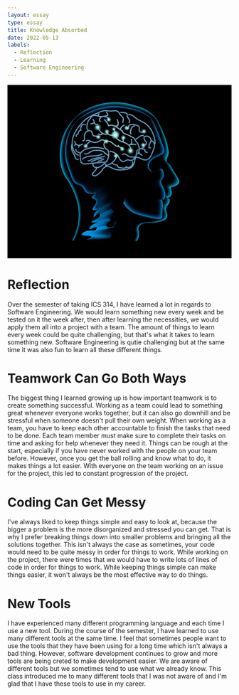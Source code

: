 ```yaml
---
layout: essay
type: essay
title: Knowledge Absorbed
date: 2022-05-13
labels:
  - Reflection
  - Learning
  - Software Engineering
---
```

<img class="ui cover centered image" src="/images/Reflection.jpg">

# Reflection
Over the semester of taking ICS 314, I have learned a lot in regards to Software Engineering. We would learn something new every week and be tested on it the week after, then after learning the necessities, we would apply them all into a project with a team. The amount of things to learn every week could be quite challenging, but that's what it takes to learn something new. Software Engineering is qutie challenging but at the same time it was also fun to learn all these different things.

# Teamwork Can Go Both Ways
The biggest thing I learned growing up is how important teamwork is to create something successful. Working as a team could lead to something great whenever everyone works together, but it can also go downhill and be stressful when someone doesn't pull their own weight. When working as a team, you have to keep each other accountable to finish the tasks that need to be done. Each team member must make sure to complete their tasks on time and asking for help whenever they need it. Things can be rough at the start, especially if you have never worked with the people on your team before. However, once you get the ball rolling and know what to do, it makes things a lot easier. With everyone on the team working on an issue for the project, this led to constant progression of the project.

# Coding Can Get Messy
I've always liked to keep things simple and easy to look at, because the bigger a problem is the more disorganized and stressed you can get. That is why I prefer breaking things down into smaller problems and bringing all the solutions together. This isn't always the case as sometimes, your code would need to be quite messy in order for things to work. While working on the project, there were times that we would have to write lots of lines of code in order for things to work. While keeping things simple can make things easier, it won't always be the most effective way to do things.

# New Tools
I have experienced many different programming language and each time I use a new tool. During the course of the semester, I have learned to use many different tools at the same time. I feel that sometimes people want to use the tools that they have been using for a long time which isn't always a bad thing. However, software development continues to grow and more tools are being creted to make development easier. We are aware of different tools but we sometimes tend to use what we already know. This class introduced me to many different tools that I was not aware of and I'm glad that I have these tools to use in my career. 
